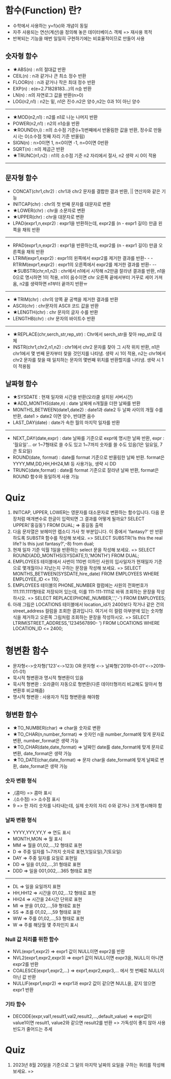 # 함수(Function) 란?
- 수학에서 사용하는 y=f(x)와 개념이 동일
- 자주 사용되는 연산(계산)을 정의해 놓은 데이터베이스 객체 => 재사용 목적
- 반복되는 기능을 매번 일일히 구현하기에는 비효율적이므로 만들어 사용

## 숫자형 함수
- ★ABS(n) : n의 절대값 반환
- CEIL(n) : n과 같거나 큰 최소 정수 반환
- FLOOR(n) : n과 같거나 작은 최대 정수 반환
- EXP(n) : e(e=2.71828183...)의 n승 반환
- LN(n) : n의 자연로그 값을 반환(n>0)
- LOG(n2,n1) : n2는 밑, n1은 진수.n2은 양수,n2는 0과 1이 아닌 양수
-----------------------------------------------------------------------------------------------------------------
- ★MOD(n2,n1) : n2를 n1로 나눈 나머지 반환
- POWER(n2,n1) : n2의 n1승을 반환
- ★ROUND(n,i) : n의 소수점 기준(i+1)번째에서 반올림한 값을 반환, 정수로 만들 시 i는 0(소수점 첫째 자리 기준 반올림)
- SIGN(n) : n>0이면 1, n<0이면 -1, n=0이면 0반환
- SQRT(n) : n의 제곱근 반환
- ★TRUNC(n1,n2) : n1의 소수점 기준 n2 자리에서 절사, n2 생략 시 0이 적용
-----------------------------------------------------------------------------------------------------------------
## 문자형 함수
- CONCAT(chr1,chr2) : chr1과 chr2 문자를 결합한 결과 반환, || 연산자와 같은 기능
- INITCAP(chr) : chr의 첫 번째 문자를 대문자로 변환
- ★LOWER(chr) : chr을 소문자로 변환
- ★UPPER(chr) : chr을 대문자로 변환
- LPAD(expr1,n,expr2) : expr1을 반환하는데, expr2를 (n - expr1 길이) 만큼 왼쪽을 채워 반환
-----------------------------------------------------------------------------------------------------------------
- RPAD(expr1,n,expr2) : expr1을 반환하는데, expr2를 (n - expr1 길이) 만큼 오른쪽을 채워 반환
- LTRIM(expr1,expr2) : expr1의 왼쪽에서 expr2를 제거한 결과를 반환- - - RTRIM(expr1,expr2) : expr1의 오른쪽에서 expr2를 제거한 결과를 반환- -- ★SUBSTR(chr,n1,n2) : chr에서 n1에서 시작해 n2만큼 잘라낸 결과를 반환, n1을 0으로 명시하면 1이 적용, n1이 음수이면 chr 오른쪽 끝에서부터 거꾸로 세어 가져옴, n2를 생략하면 n1부터 끝까지 반환ㅠ
-----------------------------------------------------------------------------------------------------------------
- ★TRIM(chr) : chr의 양쪽 끝 공백을 제거한 결과를 반환
- ASCII(chr) : chr문자의 ASCII 코드 값을 반환
- ★LENGTH(chr) : chr 문자의 글자 수를 반환
- LENGTHB(chr) : chr 문자의 바이트수 반환
------------------------------------------------------------------------------------------------------------------
- ★REPLACE(chr,serch_str,rep_str) : Chr에서 serch_str을 찾아 rep_str로 대체
- INSTR(chr1,chr2,n1,n2) : chr1에서 chr2 문자를 찾아 그 시작 위치 반환, n1은 chr1에서 몇 번째 문자부터 찾을 것인지를 나타냄. 생략 시 1이 적용, n2는 chr1에서 chr2 문자를 찾을 때 일치하는 문자의 몇번째 위치를 반환할지를 나타냄. 생략 시 1이 적용됨
## 날짜형 함수
- ★SYSDATE : 현재 일자와 시간을 반환(오라클 설치된 서버시간)
- ★ADD_MONTHS(date,n) : date 날짜에 n개월을 더한 날짜를 반환
- MONTHS_BETWEEN(date1,date2) : date1과 date2 두 날짜 사이의 개월 수를 반환, date1 >  date2 이면 양수, 반대면 음수
- LAST_DAY(date) : date가 속한 월의 마지막 일자를 반환
-----------------------------------------------------------------------------------------------------------------
- NEXT_DAY(date,expr) : date 날짜를 기준으로 expr에 명시한 날짜 반환, expr : '월요일'... or 1~7형태로 쓸 수도 있고 1~7까지 숫자를 쓸 수도 있음(1은 일요일, 7은 토요일)
- ROUND(date, format) : date를 format 기준으로 반올림한 날짜 반환. format은 YYYY,MM,DD,HH,HH24,MI 등 사용가능, 생략 시 DD
- TRUNC(date,format) : date를 format 기준으로 잘라낸 날짜 반환, format은 ROUND 함수와 동일하게 사용 가능

# Quiz
1. INITCAP, UPPER, LOWER는 영문자를 대소문자로 변환하는 함수입니다. 다음 문장처럼 매개변수로 한글이 입력되면 그 결과를 어떻게 될까요?
SELECT UPPER('홍길동') FROM DUAL; => 홍길동 출력
2. 다음 문자열은 보헤미안 렙소디 가사 첫 부분입니다. 이 중에서 'fantasy?' 만 반환하도록 SUBSTR 함수를 작성해 보세요.
=> SELECT SUBSTR('Is this the real life? Is this just fantasy?',-8) from dual;
3. 현재 일자 기준 익월 1일을 반환하는 select 문을 작성해 보세요.
=> SELECT ROUND(ADD_MONTHS(SYSDATE,1),'MONTH') FROM DUAL;
4. EMPLOYEES 테이블에서 사번이 110번 이하인 사원의 입사일자가 현재일자 기준으로 몇개월이나 지났는지 구하는 문장을 작성해 보세요.
=> SELECT MONTHS_BETWEEN(SYSDATE,hire_date) FROM EMPLOYEES WHERE EMPLOYEE_ID <= 110;
5. EMPLOYEES 테이블의 PHONE_NUMBER 컬럼에는 사원의 전화번호가 111.111.1111형태로 저장되어 있는데, 이를 111-111-1111로 바꿔 조회하는 문장을 작성하시오.
=> SELECT REPLACE(PHONE_NUMBER,'.','-') FROM EMPLOYEES;
6. 아래 그림은 LOCATIONS 테이블에서 location_id가 2400보다 작거나 같은 건의 street_address 컬럼을 조회한 결과입니다. 여기서 이 컬럼 아부분에 있는 숫자형식을 제거하고 오른쪽 그림처럼 조회하는 문장을 작성하시오.
=> SELECT LTRIM(STREET_ADDRESS,'1234567890- ') FROM LOCATIONS WHERE LOCATION_ID <= 2400; 

# 형변환 함수
- 문자형<->숫자형('123'<->123) OR 문자형 <-> 날짜형('2019-01-01'<->2019-01-01)
- 묵시적 형변환과 명시적 형변환이 있음
- 묵시적 형변환 : 오라클이 자동으로 형변환(다른 데이터형끼리 비교해도 알아서 형변환후 비교해줌)
- 명시적 형변환 : 사용자가 직접 형변환을 해야함
## 형변환 함수
- ★TO_NUMBER(char) => char을 숫자로 변환
- ★TO_CHAR(n,number_format) => 숫자인 n을 number_format에 맞게 문자로 변환, number_format은 생략 가능
- ★TO_CHAR(date,date_format) => 날짜인 date를 date_format에 맞게 문자로 변환, date_format은 생략 가능
- ★TO_DATE(char,date_format) => 문자 char을 date_format에 맞게 날짜로 변환, date_format은 생략 가능

### 숫자 변환 형식
- ,(콤마) => 콤마 표시
- .(소수점) => 소수점 표시
- 9 => 한 자리 숫자를 나타내는데, 실제 숫자의 자리 수와 같거나 크게 명시해야 함
### 날짜 변환 형식
- YYYY,YYY,YY,Y => 연도 표시
- MONTH,MON => 월 표시
- MM => 월을 01,02,...,12 형태로 표현
- D => 주중 일자를 1~7까지 숫자로 표현,1(일요일),7(토요일)
- DAY => 주중 일자를 요일로 표현일
- DD => 일을 01,02,...,31 형태로 표현
- DDD => 일을 001,002,...365 형태로 표현
--------------------------------------------------------------------
- DL => 일을 요일까지 표현
- HH,HH12 => 시간을 01,02,...12 형태로 표현
- HH24 => 시간을 24시간 단위로 표현
- MI => 분을 01,02,...,59 형태로 표현
- SS => 초를 01,02,...,59 형태로 표현
- WW => 주를 01,02,...,53 형태로 표현
- W => 주를 해당월 몇 주차인지 표시

### Null 값 처리를 위한 함수
- NVL(expr1,expr2) => expr1 값이 NULL이면 expr2를 반환
- NVL2(expr1,expr2,expr3) => expr1 값이 NULL이면 expr3을, NULL이 아니면 expr2를 반환
- COALESCE(expr1,expr2,...) => expr1,expr2,expr3,... 에서 첫 번째로 NULL이 아닌 값 반환
- NULLIF(expr1,expr2) => expr1과 expr2 값이 같으면 NULL을, 같지 않으면 expr1 반환

### 기타 함수
- DECODE(expr,val1,result1,val2,result2,...,default_value) => expr값이 value1이면 result1, value2와 같으면 result2를 반환 => 가독성이 좋지 않아 사용빈도가 줄어드는 추세

# Quiz
1. 2023년 8월 20일을 기준으로 그 달의 마지막 날짜의 요일을 구하는 쿼리를 작성해 보세요. => 
